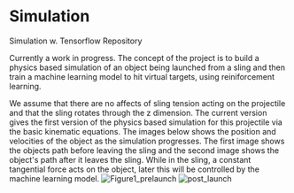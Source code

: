 # Simulation
Simulation w. Tensorflow Repository

Currently a work in progress. The concept of the project is to build a physics based simulation of an object being launched from a sling and then train a machine learning model to hit virtual targets, using reiniforcement learning. 

We assume that there are no affects of sling tension acting on the projectile and that the sling rotates through the z dimension. The current version gives the first version of the physics based simulation for this projectile via the basic kinematic equations. The images below shows the position and velocities of the object as the simulation progresses. The first image shows the objects path before leaving the sling and the second image shows the object's path after it leaves the sling. While in the sling, a constant tangential force acts on the object, later this will be controlled by the machine learning model.  ![Figure1_prelaunch](https://github.com/StephenThacker/Simulation/assets/35053174/97e97a53-4e6a-43c6-b76a-7630747c7980)
![post_launch](https://github.com/StephenThacker/Simulation/assets/35053174/486a95ec-2c00-4a2a-902d-98254a9f3cbe)

